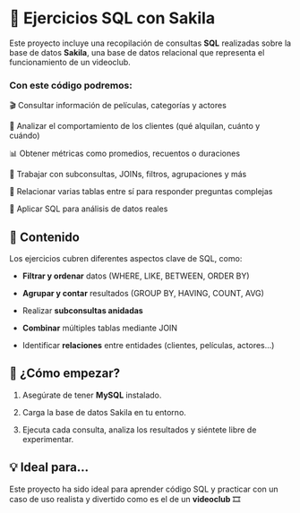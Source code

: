 # 🧠 Ejercicios SQL con Sakila

Este proyecto incluye una recopilación de consultas __SQL__ realizadas sobre la base de datos __Sakila__, una base de datos relacional que representa el funcionamiento de un videoclub.

### Con este código podremos:

🎬 Consultar información de películas, categorías y actores

👥 Analizar el comportamiento de los clientes (qué alquilan, cuánto y cuándo)

📊 Obtener métricas como promedios, recuentos o duraciones

🔎 Trabajar con subconsultas, JOINs, filtros, agrupaciones y más

🤝 Relacionar varias tablas entre sí para responder preguntas complejas

🚀 Aplicar SQL para análisis de datos reales

## 🧪 Contenido

Los ejercicios cubren diferentes aspectos clave de SQL, como:

- __Filtrar y ordenar__ datos (WHERE, LIKE, BETWEEN, ORDER BY)

- __Agrupar y contar__ resultados (GROUP BY, HAVING, COUNT, AVG)

- Realizar __subconsultas anidadas__

- __Combinar__ múltiples tablas mediante JOIN

- Identificar __relaciones__ entre entidades (clientes, películas, actores...)

## 🚀 ¿Cómo empezar?

 1. Asegúrate de tener __MySQL__ instalado.

 2. Carga la base de datos Sakila en tu entorno.

 3. Ejecuta cada consulta, analiza los resultados y siéntete libre de experimentar.

## 💡 Ideal para...
Este proyecto ha sido ideal para aprender código SQL y practicar con un caso de uso realista y divertido como es el de un __videoclub__ 🎞️